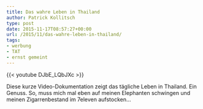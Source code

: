 ```yaml
---
title: Das wahre Leben in Thailand
author: Patrick Kollitsch
type: post
date: 2015-11-17T08:57:27+00:00
url: /2015/11/das-wahre-leben-in-thailand/
tags:
- werbung
- TAT
- ernst gemeint
---
```

{{< youtube DJbE_LQbJXc >}}

Diese kurze Video-Dokumentation zeigt das tägliche Leben in Thailand. Ein Genuss. So, muss mich mal eben auf meinen Elephanten schwingen und meinen Zigarrenbestand im 7eleven aufstocken...
